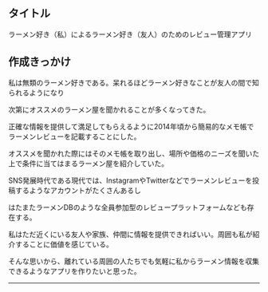 ## タイトル

ラーメン好き（私）によるラーメン好き（友人）のためのレビュー管理アプリ

## 作成きっかけ

私は無類のラーメン好きである。呆れるほどラーメン好きなことが友人の間で知られるようになり

次第にオススメのラーメン屋を聞かれることが多くなってきた。

正確な情報を提供して満足してもらえるように2014年頃から簡易的なメモ帳でラーメンレビューを記載することにした。

オススメを聞かれた際にはそのメモ帳を取り出し、場所や価格のニーズを聞いた上で条件に当てはまるラーメン屋を紹介していた。

SNS発展時代である現代では、InstagramやTwitterなどでラーメンレビューを投稿するようなアカウントがたくさんあるし

はたまたラーメンDBのような全員参加型のレビュープラットフォームなども存在する。

私はただ近くにいる友人や家族、仲間に情報を提供できればいい。周囲も私が紹介することに価値を感じている。

そんな思いから、離れている周囲の人たちでも気軽に私からラーメン情報を収集できるようなアプリを作りたいと思った。

***

